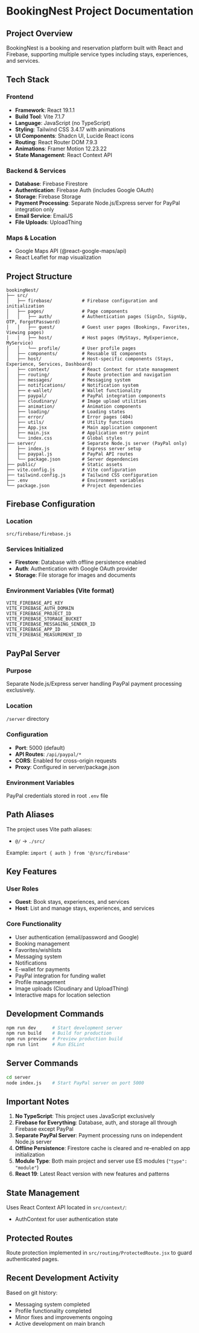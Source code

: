 # BookingNest Project Documentation

## Project Overview
BookingNest is a booking and reservation platform built with React and Firebase, supporting multiple service types including stays, experiences, and services.

## Tech Stack

### Frontend
- **Framework**: React 19.1.1
- **Build Tool**: Vite 7.1.7
- **Language**: JavaScript (no TypeScript)
- **Styling**: Tailwind CSS 3.4.17 with animations
- **UI Components**: Shadcn UI, Lucide React icons
- **Routing**: React Router DOM 7.9.3
- **Animations**: Framer Motion 12.23.22
- **State Management**: React Context API

### Backend & Services
- **Database**: Firebase Firestore
- **Authentication**: Firebase Auth (includes Google OAuth)
- **Storage**: Firebase Storage
- **Payment Processing**: Separate Node.js/Express server for PayPal integration only
- **Email Service**: EmailJS
- **File Uploads**: UploadThing

### Maps & Location
- Google Maps API (@react-google-maps/api)
- React Leaflet for map visualization

## Project Structure

```
bookingNest/
├── src/
│   ├── firebase/           # Firebase configuration and initialization
│   ├── pages/              # Page components
│   │   ├── auth/           # Authentication pages (SignIn, SignUp, OTP, ForgotPassword)
│   │   ├── guest/          # Guest user pages (Bookings, Favorites, Viewing pages)
│   │   ├── host/           # Host pages (MyStays, MyExperience, MyService)
│   │   └── profile/        # User profile pages
│   ├── components/         # Reusable UI components
│   ├── host/               # Host-specific components (Stays, Experience, Services, Dashboard)
│   ├── context/            # React Context for state management
│   ├── routing/            # Route protection and navigation
│   ├── messages/           # Messaging system
│   ├── notifications/      # Notification system
│   ├── e-wallet/           # Wallet functionality
│   ├── paypal/             # PayPal integration components
│   ├── cloudinary/         # Image upload utilities
│   ├── animation/          # Animation components
│   ├── loading/            # Loading states
│   ├── error/              # Error pages (404)
│   ├── utils/              # Utility functions
│   ├── App.jsx             # Main application component
│   ├── main.jsx            # Application entry point
│   └── index.css           # Global styles
├── server/                 # Separate Node.js server (PayPal only)
│   ├── index.js            # Express server setup
│   ├── paypal.js           # PayPal API routes
│   └── package.json        # Server dependencies
├── public/                 # Static assets
├── vite.config.js          # Vite configuration
├── tailwind.config.js      # Tailwind CSS configuration
├── .env                    # Environment variables
└── package.json            # Project dependencies
```

## Firebase Configuration

### Location
`src/firebase/firebase.js`

### Services Initialized
- **Firestore**: Database with offline persistence enabled
- **Auth**: Authentication with Google OAuth provider
- **Storage**: File storage for images and documents

### Environment Variables (Vite format)
```
VITE_FIREBASE_API_KEY
VITE_FIREBASE_AUTH_DOMAIN
VITE_FIREBASE_PROJECT_ID
VITE_FIREBASE_STORAGE_BUCKET
VITE_FIREBASE_MESSAGING_SENDER_ID
VITE_FIREBASE_APP_ID
VITE_FIREBASE_MEASUREMENT_ID
```

## PayPal Server

### Purpose
Separate Node.js/Express server handling PayPal payment processing exclusively.

### Location
`/server` directory

### Configuration
- **Port**: 5000 (default)
- **API Routes**: `/api/paypal/*`
- **CORS**: Enabled for cross-origin requests
- **Proxy**: Configured in server/package.json

### Environment Variables
PayPal credentials stored in root `.env` file

## Path Aliases

The project uses Vite path aliases:
- `@/` → `./src/`

Example: `import { auth } from '@/src/firebase'`

## Key Features

### User Roles
- **Guest**: Book stays, experiences, and services
- **Host**: List and manage stays, experiences, and services

### Core Functionality
- User authentication (email/password and Google)
- Booking management
- Favorites/wishlists
- Messaging system
- Notifications
- E-wallet for payments
- PayPal integration for funding wallet
- Profile management
- Image uploads (Cloudinary and UploadThing)
- Interactive maps for location selection

## Development Commands

```bash
npm run dev      # Start development server
npm run build    # Build for production
npm run preview  # Preview production build
npm run lint     # Run ESLint
```

## Server Commands

```bash
cd server
node index.js    # Start PayPal server on port 5000
```

## Important Notes

1. **No TypeScript**: This project uses JavaScript exclusively
2. **Firebase for Everything**: Database, auth, and storage all through Firebase except PayPal
3. **Separate PayPal Server**: Payment processing runs on independent Node.js server
4. **Offline Persistence**: Firestore cache is cleared and re-enabled on app initialization
5. **Module Type**: Both main project and server use ES modules (`"type": "module"`)
6. **React 19**: Latest React version with new features and patterns

## State Management

Uses React Context API located in `src/context/`:
- AuthContext for user authentication state

## Protected Routes

Route protection implemented in `src/routing/ProtectedRoute.jsx` to guard authenticated pages.

## Recent Development Activity

Based on git history:
- Messaging system completed
- Profile functionality completed
- Minor fixes and improvements ongoing
- Active development on main branch
